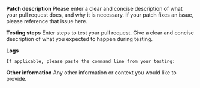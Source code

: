 **Patch description**
Please enter a clear and concise description of what your pull request does, and why
it is necessary. If your patch fixes an issue, please reference that issue here.

**Testing steps**
Enter steps to test your pull request. Give a clear and concise description of
what you expected to happen during testing.

**Logs**
```
If applicable, please paste the command line from your testing:
```

**Other information**
Any other information or context you would like to provide.
